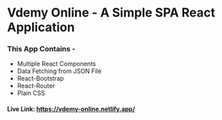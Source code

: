 # Vdemy Online - A Simple SPA React Application

### This App Contains -
  * Multiple React Components
  * Data Fetching from JSON File
  * React-Bootstrap
  * React-Router
  * Plain CSS

#### Live Link: https://vdemy-online.netlify.app/
